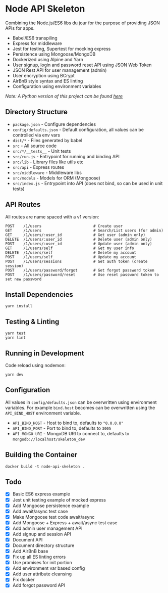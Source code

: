 
# Node API Skeleton

Combining the Node.js/ES6 libs du jour for the purpose of providing JSON APIs for apps.

* Babel/ES6 transpiling
* Express for middleware
* Jest for testing, Supertest for mocking express
* Persistence using Mongoose/MongoDB
* Dockerized using Alpine and Yarn
* User signup, login and password reset API using JSON Web Token
* JSON Rest API for user management (admin)
* User encryption using BCrypt
* AirBnB style syntax and ES linting
* Configuration using environment variables

_Note: A Python version of this project can be found [here](https://github.com/dominiek/python-api-skeleton)_

## Directory Structure

* `package.json` - Configure dependencies
* `config/defaults.json` - Default configuration, all values can be controlled via env vars
* `dist/*` - Files generated by babel
* `src` - All source code
* `src/*/__tests__` - Unit tests
* `src/run.js` - Entrypoint for running and binding API
* `src/lib` - Library files like utils etc
* `src/api` - Express routes
* `src/middleware` - Middleware libs
* `src/models` - Models for ORM (Mongoose)
* `src/index.js` - Entrypoint into API (does not bind, so can be used in unit tests)

## API Routes

All routes are name spaced with a v1 version:

```
POST    /1/users                       # Create user
GET     /1/users                       # Search/List users (for admin)
GET     /1/users/:user_id              # Get user (admin only)
DELETE  /1/users/:user_id              # Delete user (admin only)
POST    /1/users/:user_id              # Update user (admin only)
GET     /1/users/self                  # Get my user info
DELETE  /1/users/self                  # Delete my account
POST    /1/users/self                  # Update my account
POST    /1/users/sessions              # Get auth token (create session)
POST    /1/users/password/forgot       # Get forgot password token
POST    /1/users/password/reset        # Use reset password token to set new password
```

## Install Dependencies

```
yarn install
```

## Testing & Linting

```
yarn test
yarn lint
```

## Running in Development

Code reload using nodemon:

```
yarn dev
```

## Configuration

All values in `config/defaults.json` can be overwritten using environment variables. For example `bind.host` becomes can be overwritten using the `API_BIND_HOST` environment variable.

- `API_BIND_HOST` - Host to bind to, defaults to `"0.0.0.0"`
- `API_BIND_PORT` - Port to bind to, defaults to `3005`
- `API_MONGO_URI` - MongoDB URI to connect to, defaults to `mongodb://localhost/skeleton_dev`

## Building the Container

```
docker build -t node-api-skeleton .
```

## Todo

- [x] Basic ES6 express example
- [x] Jest unit testing example of mocked express
- [x] Add Mongoose persistence example
- [x] Add await/async test case
- [x] Make Mongoose test code await/async
- [x] Add Mongoose + Express + await/async test case
- [x] Add admin user management API
- [x] Add signup and session API
- [x] Document API
- [x] Document directory structure
- [x] Add AirBnB base
- [x] Fix up all ES linting errors
- [x] Use promises for init portion
- [x] Add environment var based config
- [x] Add user attribute cleansing
- [x] Fix docker
- [x] Add forgot password API
